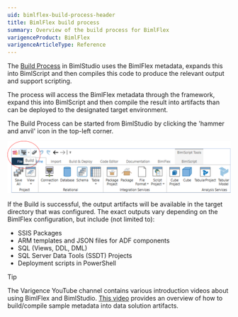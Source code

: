 ```yaml
---
uid: bimlflex-build-process-header
title: BimlFlex build process
summary: Overview of the build process for BimlFlex
varigenceProduct: BimlFlex
varigenceArticleType: Reference
---
```


The [Build Process](xref:bimlflex-build-solution-overview) in BimlStudio uses the BimlFlex metadata, expands this into BimlScript and then compiles this code to produce the relevant output and support scripting.

The process will access the BimlFlex metadata through the framework, expand this into BimlScript and then compile the result into artifacts than can be deployed to the designated target environment.

The Build Process can be started from BimlStudio by clicking the 'hammer and anvil' icon in the top-left corner.

![Starting a Build](images/build-process-anvil.png "Starting a Build")

If the Build is successful, the output artifacts will be available in the target directory that was configured. The exact outputs vary depending on the BimlFlex configuration, but include (not limited to):

* SSIS Packages
* ARM templates and JSON files for ADF components
* SQL (Views, DDL, DML)
* SQL Server Data Tools (SSDT) Projects
* Deployment scripts in PowerShell

> [!TIP]
> The Varigence YouTube channel contains various introduction videos about using BimlFlex and BimlStudio. [This video](https://www.youtube.com/watch?v=qYu8pwqgAm0?rel=0&autoplay=0) provides an overview of how to build/compile sample metadata into data solution artifacts.
